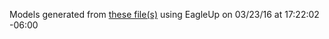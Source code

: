 Models generated from [these file(s)](https://raw.github.com/sparkfun/MiP_Proto-Back/e3d9267ef19f664ac6ad048bf158dd372611038b/Hardware/MiP_Proto-Back.brd) using EagleUp on 03/23/16 at 17:22:02 -06:00
